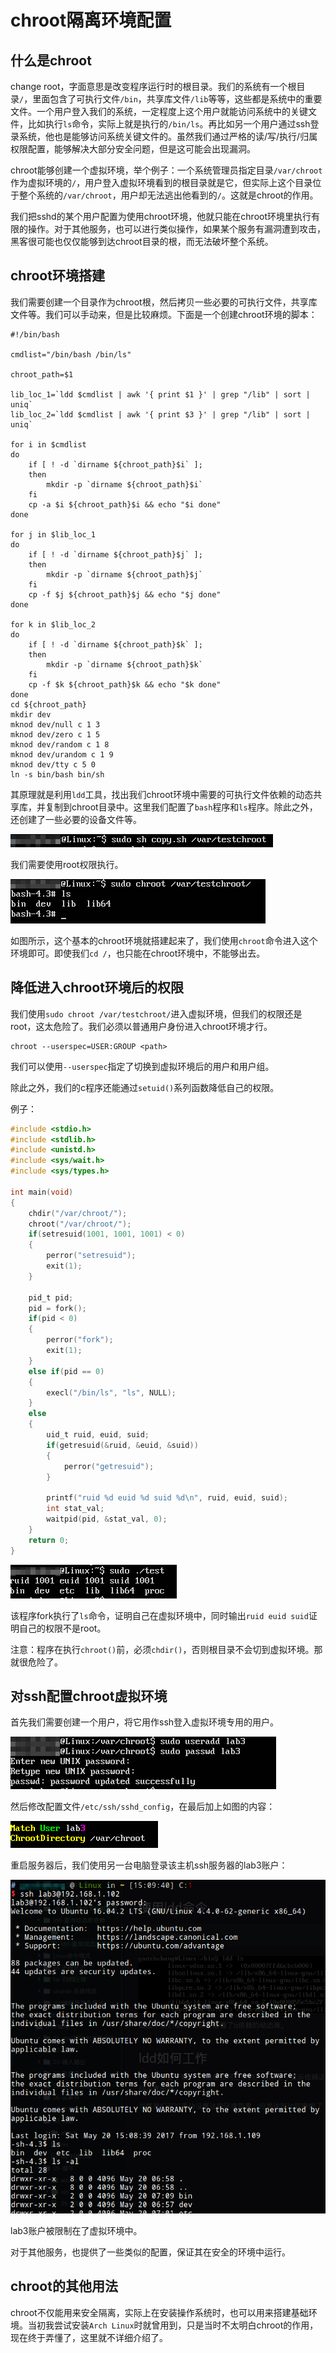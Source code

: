 # chroot隔离环境配置

## 什么是chroot

change root，字面意思是改变程序运行时的根目录。我们的系统有一个根目录`/`，里面包含了可执行文件`/bin`，共享库文件`/lib`等等，这些都是系统中的重要文件。一个用户登入我们的系统，一定程度上这个用户就能访问系统中的关键文件，比如执行`ls`命令，实际上就是执行的`/bin/ls`。再比如另一个用户通过ssh登录系统，他也是能够访问系统关键文件的。虽然我们通过严格的读/写/执行/归属权限配置，能够解决大部分安全问题，但是这可能会出现漏洞。

chroot能够创建一个虚拟环境，举个例子：一个系统管理员指定目录`/var/chroot`作为虚拟环境的`/`，用户登入虚拟环境看到的根目录就是它，但实际上这个目录位于整个系统的`/var/chroot`，用户却无法逃出他看到的`/`。这就是chroot的作用。

我们把sshd的某个用户配置为使用chroot环境，他就只能在chroot环境里执行有限的操作。对于其他服务，也可以进行类似操作，如果某个服务有漏洞遭到攻击，黑客很可能也仅仅能够到达chroot目录的根，而无法破坏整个系统。

## chroot环境搭建

我们需要创建一个目录作为chroot根，然后拷贝一些必要的可执行文件，共享库文件等。我们可以手动来，但是比较麻烦。下面是一个创建chroot环境的脚本：

```shell
#!/bin/bash

cmdlist="/bin/bash /bin/ls"

chroot_path=$1

lib_loc_1=`ldd $cmdlist | awk '{ print $1 }' | grep "/lib" | sort | uniq`
lib_loc_2=`ldd $cmdlist | awk '{ print $3 }' | grep "/lib" | sort | uniq`

for i in $cmdlist
do
	if [ ! -d `dirname ${chroot_path}$i` ];
	then
		mkdir -p `dirname ${chroot_path}$i`
	fi
	cp -a $i ${chroot_path}$i && echo "$i done"
done

for j in $lib_loc_1
do
	if [ ! -d `dirname ${chroot_path}$j` ];
	then
		mkdir -p `dirname ${chroot_path}$j`
	fi
	cp -f $j ${chroot_path}$j && echo "$j done"
done

for k in $lib_loc_2
do
	if [ ! -d `dirname ${chroot_path}$k` ];
	then
		mkdir -p `dirname ${chroot_path}$k`
	fi
	cp -f $k ${chroot_path}$k && echo "$k done"
done
cd ${chroot_path}
mkdir dev
mknod dev/null c 1 3
mknod dev/zero c 1 5
mknod dev/random c 1 8
mknod dev/urandom c 1 9
mknod dev/tty c 5 0
ln -s bin/bash bin/sh
```

其原理就是利用`ldd`工具，找出我们chroot环境中需要的可执行文件依赖的动态共享库，并复制到chroot目录中。这里我们配置了`bash`程序和`ls`程序。除此之外，还创建了一些必要的设备文件等。

![](res/1.png)

我们需要使用root权限执行。

![](res/2.png)

如图所示，这个基本的chroot环境就搭建起来了，我们使用`chroot`命令进入这个环境即可。即使我们`cd /`，也只能在chroot环境中，不能够出去。

## 降低进入chroot环境后的权限

我们使用`sudo chroot /var/testchroot/`进入虚拟环境，但我们的权限还是root，这太危险了。我们必须以普通用户身份进入chroot环境才行。

```
chroot --userspec=USER:GROUP <path>
```

我们可以使用`--userspec`指定了切换到虚拟环境后的用户和用户组。

除此之外，我们的c程序还能通过`setuid()`系列函数降低自己的权限。

例子：

```c
#include <stdio.h>
#include <stdlib.h>
#include <unistd.h>
#include <sys/wait.h>
#include <sys/types.h>

int main(void)
{
	chdir("/var/chroot/");
	chroot("/var/chroot/");
	if(setresuid(1001, 1001, 1001) < 0)
	{
		perror("setresuid");
		exit(1);
	}

	pid_t pid;
	pid = fork();
	if(pid < 0)
	{
		perror("fork");
		exit(1);
	}
	else if(pid == 0)
	{
		execl("/bin/ls", "ls", NULL);
	}
	else
	{
		uid_t ruid, euid, suid;
		if(getresuid(&ruid, &euid, &suid))
		{
			perror("getresuid");
		}

		printf("ruid %d euid %d suid %d\n", ruid, euid, suid);
		int stat_val;
		waitpid(pid, &stat_val, 0);
	}
	return 0;
}
```

![](res/3.png)

该程序fork执行了`ls`命令，证明自己在虚拟环境中，同时输出`ruid euid suid`证明自己的权限不是root。

注意：程序在执行`chroot()`前，必须`chdir()`，否则根目录不会切到虚拟环境。那就很危险了。

## 对ssh配置chroot虚拟环境

首先我们需要创建一个用户，将它用作ssh登入虚拟环境专用的用户。

![](res/4.png)

然后修改配置文件`/etc/ssh/sshd_config`，在最后加上如图的内容：

![](res/5.png)

重启服务器后，我们使用另一台电脑登录该主机ssh服务器的lab3账户：

![](res/6.png)

lab3账户被限制在了虚拟环境中。

对于其他服务，也提供了一些类似的配置，保证其在安全的环境中运行。

## chroot的其他用法

chroot不仅能用来安全隔离，实际上在安装操作系统时，也可以用来搭建基础环境。当初我尝试安装`Arch Linux`时就曾用到，只是当时不太明白chroot的作用，现在终于弄懂了，这里就不详细介绍了。
